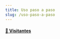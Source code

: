 ```yaml
---
title: Uso paso a paso
slug: /uso-paso-a-paso
---
```


<div className="feature-grid">
  <a href="uso-paso-a-paso/visitantes">
  <div className="feature-card">
    <h4>📄 Visitantes</h4>
  </div>
  </a>
</div>
